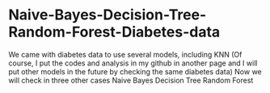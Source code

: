 # Naive-Bayes-Decision-Tree-Random-Forest-Diabetes-data
We came with diabetes data to use several models, including KNN (Of course, I put the codes and analysis in my github in another page and I will put other models in the future by checking the same diabetes data) Now we will check in three other cases  Naive Bayes Decision Tree Random Forest
